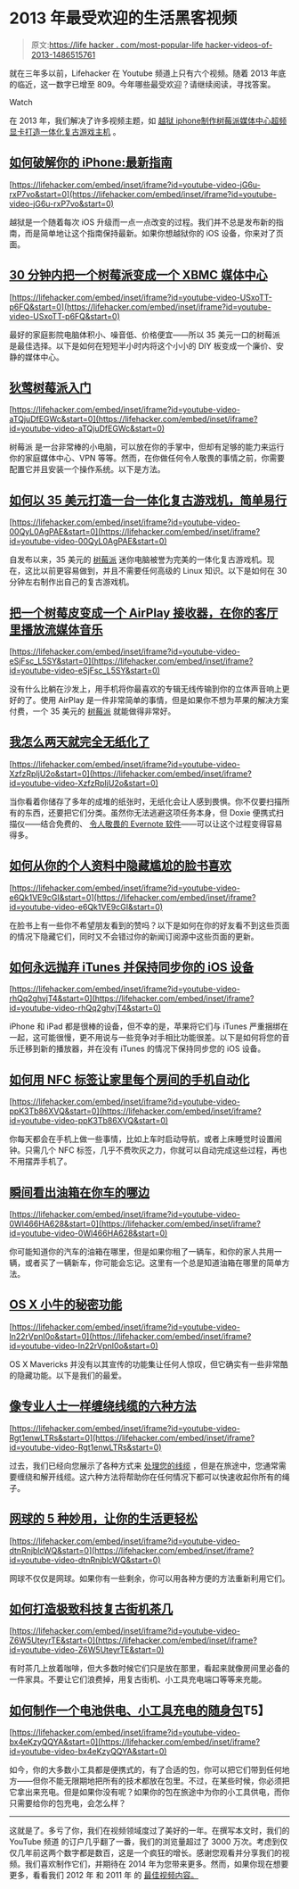 # 2013 年最受欢迎的生活黑客视频

> 原文:[https://life hacker . com/most-popular-life hacker-videos-of-2013-1486515761](https://lifehacker.com/most-popular-lifehacker-videos-of-2013-1486515761)

就在三年多以前，Lifehacker 在 Youtube 频道上只有六个视频。随着 2013 年底的临近，这一数字已增至 809。今年哪些最受欢迎？请继续阅读，寻找答案。

Watch

在 2013 年，我们解决了许多视频主题，如 [越狱 iphone](https://lifehacker.com/how-to-jailbreak-your-iphone-the-always-up-to-date-gui-5771943)[制作树莓派媒体中心](http://lifehacker.com/turn-a-raspberry-pi-into-an-xbmc-media-center-in-under-5929913)[超频显卡](http://lifehacker.com/how-to-overclock-your-video-card-and-boost-your-gaming-30799346)[打造一体化复古游戏主机](http://lifehacker.com/how-to-turn-your-raspberry-pi-into-a-retro-game-console-498561192) 。

## [如何破解你的 iPhone:最新指南](https://lifehacker.com/how-to-jailbreak-your-iphone-the-always-up-to-date-gui-5771943)

 [https://lifehacker.com/embed/inset/iframe?id=youtube-video-jG6u-rxP7vo&start=0](https://lifehacker.com/embed/inset/iframe?id=youtube-video-jG6u-rxP7vo&start=0) 

越狱是一个随着每次 iOS 升级而一点一点改变的过程。我们并不总是发布新的指南，而是简单地让这个指南保持最新。如果你想越狱你的 iOS 设备，你来对了页面。

## [30 分钟内把一个树莓派变成一个 XBMC 媒体中心](http://lifehacker.com/turn-a-raspberry-pi-into-an-xbmc-media-center-in-under-5929913)

 [https://lifehacker.com/embed/inset/iframe?id=youtube-video-USxoTT-p6FQ&start=0](https://lifehacker.com/embed/inset/iframe?id=youtube-video-USxoTT-p6FQ&start=0) 

最好的家庭影院电脑体积小、噪音低、价格便宜——所以 35 美元一口的树莓派 是最佳选择。以下是如何在短短半小时内将这个小小的 DIY 板变成一个廉价、安静的媒体中心。

## [狄莺树莓派入门](http://lifehacker.com/a-beginners-guide-to-diying-with-the-raspberry-pi-5976912)

 [https://lifehacker.com/embed/inset/iframe?id=youtube-video-aTQjuDfEGWc&start=0](https://lifehacker.com/embed/inset/iframe?id=youtube-video-aTQjuDfEGWc&start=0) 

树莓派 是一台非常棒的小电脑，可以放在你的手掌中，但却有足够的能力来运行你的家庭媒体中心、VPN 等等。然而，在你做任何令人敬畏的事情之前，你需要配置它并且安装一个操作系统。以下是方法。

## [如何以 35 美元打造一台一体化复古游戏机，简单易行](http://lifehacker.com/how-to-turn-your-raspberry-pi-into-a-retro-game-console-498561192)

 [https://lifehacker.com/embed/inset/iframe?id=youtube-video-00QyL0AgPAE&start=0](https://lifehacker.com/embed/inset/iframe?id=youtube-video-00QyL0AgPAE&start=0) 

自发布以来，35 美元的 [树莓派](http://www.amazon.com/Raspberry-Pi-Model-Revision-512MB/dp/B009SQQF9C/?asc_campaign=InlineText&asc_refurl=https://lifehacker.com/most-popular-lifehacker-videos-of-2013-1486515761&asc_source=&tag=kinjalifehackerlink-20) 迷你电脑被誉为完美的一体化复古游戏机。现在，这比以前更容易做到，并且不需要任何高级的 Linux 知识。以下是如何在 30 分钟左右制作出自己的复古游戏机。

## [把一个树莓皮变成一个 AirPlay 接收器，在你的客厅里播放流媒体音乐](http://lifehacker.com/turn-a-raspberry-pi-into-an-airplay-receiver-for-stream-5978594)

 [https://lifehacker.com/embed/inset/iframe?id=youtube-video-eSjFsc_L5SY&start=0](https://lifehacker.com/embed/inset/iframe?id=youtube-video-eSjFsc_L5SY&start=0) 

没有什么比躺在沙发上，用手机将你最喜欢的专辑无线传输到你的立体声音响上更好的了。使用 AirPlay 是一件非常简单的事情，但是如果你不想为苹果的解决方案付费，一个 35 美元的 [树莓派](http://www.amazon.com/Raspberry-Pi-Model-Revision-512MB/dp/B009SQQF9C/?asc_campaign=InlineText&asc_refurl=https://lifehacker.com/most-popular-lifehacker-videos-of-2013-1486515761&asc_source=&tag=kinjalifehackerlink-20) 就能做得非常好。

## [我怎么两天就完全无纸化了](http://lifehacker.com/how-i-went-completely-paperless-in-two-days-5973033)

 [https://lifehacker.com/embed/inset/iframe?id=youtube-video-XzfzRpIjU2o&start=0](https://lifehacker.com/embed/inset/iframe?id=youtube-video-XzfzRpIjU2o&start=0) 

当你看着你储存了多年的成堆的纸张时，无纸化会让人感到畏惧。你不仅要扫描所有的东西，还要把它们分类。虽然你无法逃避这项任务本身，但 Doxie 便携式扫描仪——结合免费的、 [令人敬畏的 Evernote 软件](https://lifehacker.com/whats-all-the-fuss-about-evernote-should-i-be-using-it-5964285)——可以让这个过程变得容易得多。

## [如何从你的个人资料中隐藏尴尬的脸书喜欢](http://lifehacker.com/how-to-hide-embarrassing-facebook-likes-from-your-profi-5980029)

 [https://lifehacker.com/embed/inset/iframe?id=youtube-video-e6Qk1VE9cGI&start=0](https://lifehacker.com/embed/inset/iframe?id=youtube-video-e6Qk1VE9cGI&start=0) 

在脸书上有一些你不希望朋友看到的赞吗？以下是如何在你的好友看不到这些页面的情况下隐藏它们，同时又不会错过你的新闻订阅源中这些页面的更新。

## [如何永远抛弃 iTunes 并保持同步你的 iOS 设备](http://lifehacker.com/how-to-ditch-itunes-forever-and-keep-syncing-your-ios-d-505568915)

 [https://lifehacker.com/embed/inset/iframe?id=youtube-video-rhQq2ghvjT4&start=0](https://lifehacker.com/embed/inset/iframe?id=youtube-video-rhQq2ghvjT4&start=0) 

iPhone 和 iPad 都是很棒的设备，但不幸的是，苹果将它们与 iTunes 严重捆绑在一起，这可能很慢，更不用说与一些竞争对手相比功能很差。以下是如何将您的音乐迁移到新的播放器，并在没有 iTunes 的情况下保持同步您的 iOS 设备。

## [如何用 NFC 标签让家里每个房间的手机自动化](http://lifehacker.com/how-to-automate-your-phone-for-every-room-in-the-house-473409963)

 [https://lifehacker.com/embed/inset/iframe?id=youtube-video-ppK3Tb86XVQ&start=0](https://lifehacker.com/embed/inset/iframe?id=youtube-video-ppK3Tb86XVQ&start=0) 

你每天都会在手机上做一些事情，比如上车时启动导航，或者上床睡觉时设置闹钟。只需几个 NFC 标签，几乎不费吹灰之力，你就可以自动完成这些过程，再也不用摆弄手机了。

## [瞬间看出油箱在你车的哪边](http://lifehacker.com/instantly-see-which-side-of-your-car-the-gas-tank-is-on-1174049329)

 [https://lifehacker.com/embed/inset/iframe?id=youtube-video-0Wl466HA628&start=0](https://lifehacker.com/embed/inset/iframe?id=youtube-video-0Wl466HA628&start=0) 

你可能知道你的汽车的油箱在哪里，但是如果你租了一辆车，和你的家人共用一辆，或者买了一辆新车，你可能会忘记。这里有一个总是知道油箱在哪里的简单方法。

## [OS X 小牛的秘密功能](http://lifehacker.com/the-secret-features-of-os-x-mavericks-1449693891)

 [https://lifehacker.com/embed/inset/iframe?id=youtube-video-ln22rVpnI0o&start=0](https://lifehacker.com/embed/inset/iframe?id=youtube-video-ln22rVpnI0o&start=0) 

OS X Mavericks 并没有以其宣传的功能集让任何人惊叹，但它确实有一些非常酷的隐藏功能。以下是我们的最爱。

## [像专业人士一样缠绕线缆的六种方法](http://lifehacker.com/six-ways-to-wrap-your-cables-like-a-pro-1443520196)

 [https://lifehacker.com/embed/inset/iframe?id=youtube-video-Rgt1enwLTRs&start=0](https://lifehacker.com/embed/inset/iframe?id=youtube-video-Rgt1enwLTRs&start=0) 

过去，我们已经向您展示了各种方式来 [处理您的线缆](http://lifehacker.com/tag/cable-management) ，但是在旅途中，您通常需要缠绕和解开线缆。这六种方法将帮助你在任何情况下都可以快速收起你所有的绳子。

## [网球的 5 种妙用，让你的生活更轻松](http://lifehacker.com/5-clever-uses-for-tennis-balls-that-will-make-your-life-1467902773)

 [https://lifehacker.com/embed/inset/iframe?id=youtube-video-dtnRnjblcWQ&start=0](https://lifehacker.com/embed/inset/iframe?id=youtube-video-dtnRnjblcWQ&start=0) 

网球不仅仅是网球。如果你有一些剩余，你可以用各种方便的方法重新利用它们。

## [**如何打造极致科技复古街机茶几**](http://lifehacker.com/how-to-create-the-ultimate-tech-infused-retro-arcade-co-521331796)

 [https://lifehacker.com/embed/inset/iframe?id=youtube-video-Z6W5UteyrTE&start=0](https://lifehacker.com/embed/inset/iframe?id=youtube-video-Z6W5UteyrTE&start=0) 

有时茶几上放着咖啡，但大多数时候它们只是放在那里，看起来就像房间里必备的一件家具。不要让它们浪费掉，用复古街机、小工具充电端口等等来充能。

## [**如何制作一个电池供电、小工具充电的随身包**](http://lifehacker.com/how-to-make-a-battery-powered-gadget-charging-go-bag-1440972636)T5】

 [https://lifehacker.com/embed/inset/iframe?id=youtube-video-bx4eKzyQQYA&start=0](https://lifehacker.com/embed/inset/iframe?id=youtube-video-bx4eKzyQQYA&start=0) 

如今，你的大多数小工具都是便携式的，有了合适的包，你可以把它们带到任何地方——但你不能无限期地把所有的技术都放在包里。不过，在某些时候，你必须把它拿出来充电。但是如果你没有呢？如果你的包在旅途中为你的小工具供电，而你只需要给你的包充电，会怎么样？

* * *

这就是了。多亏了你，我们在视频领域度过了美好的一年。在撰写本文时，我们的 YouTube 频道 的订户几乎翻了一番，我们的浏览量超过了 3000 万次。考虑到仅仅几年前这两个数字都是数百，这是一个疯狂的增长。感谢您观看并分享我们的视频。我们喜欢制作它们，并期待在 2014 年为您带来更多。然而，如果你现在想要更多，看看我们 2012 年 和 2011 年 的 [最佳视频内容。](https://lifehacker.com/most-popular-lifehacker-videos-of-2012-5967386)
